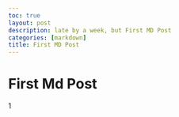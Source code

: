 ```yaml
---
toc: true
layout: post
description: late by a week, but First MD Post
categories: [markdown]
title: First MD Post
---
```

# First Md Post
1

